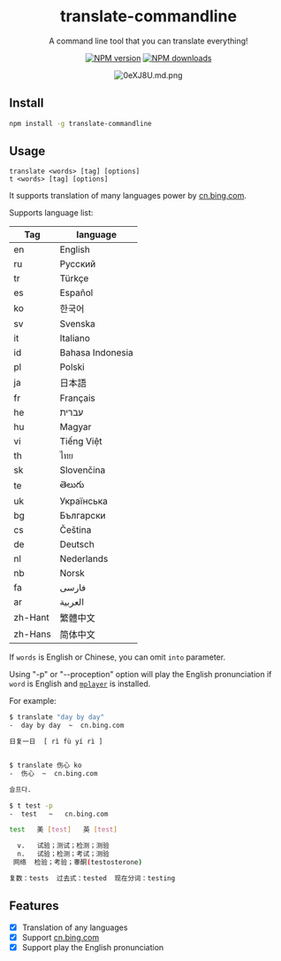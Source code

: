 <div align="center">

# translate-commandline

A command line tool that you can translate everything!

[![NPM version](https://img.shields.io/npm/v/translate-commandline.svg?style=flat-square)](https://npmjs.org/package/translate-commandline) [![NPM downloads](http://img.shields.io/npm/dm/translate-commandline.svg?style=flat-square)](https://npmjs.org/package/translate-commandline)

![0eXJ8U.md.png](https://s1.ax1x.com/2020/10/13/0hRGMn.png)

</div>

## Install

```bash
npm install -g translate-commandline
```

## Usage

```text
translate <words> [tag] [options]
t <words> [tag] [options]
```

It supports translation of many languages power by [cn.bing.com](https://cn.bing.com/translator/).

Supports language list:

| Tag     | language         |
| ------- | ---------------- |
| en      | English          |
| ru      | Русский          |
| tr      | Türkçe           |
| es      | Español          |
| ko      | 한국어           |
| sv      | Svenska          |
| it      | Italiano         |
| id      | Bahasa Indonesia |
| pl      | Polski           |
| ja      | 日本語           |
| fr      | Français         |
| he      | עברית            |
| hu      | Magyar           |
| vi      | Tiếng Việt       |
| th      | ไทย              |
| sk      | Slovenčina       |
| te      | తెలుగు           |
| uk      | Українська       |
| bg      | Български        |
| cs      | Čeština          |
| de      | Deutsch          |
| nl      | Nederlands       |
| nb      | Norsk            |
| fa      | فارسی            |
| ar      | العربية          |
| zh-Hant | 繁體中文         |
| zh-Hans | 简体中文         |

If `words` is English or Chinese, you can omit `into` parameter.

Using "-p" or "--proception" option will play the English pronunciation if `word` is English and [`mplayer`](http://www.mplayerhq.hu/design7/dload.html) is installed.

For example:

```bash
$ translate "day by day"
-  day by day  ~  cn.bing.com

日复一日  [ rì fù yí rì ]


$ translate 伤心 ko
-  伤心  ~  cn.bing.com

슬프다.

$ t test -p
-  test   ~   cn.bing.com

test   美 [test]   英 [test]

  v.   试验；测试；检测；测验
  n.   试验；检测；考试；测验
 网络  检验；考验；睾酮(testosterone)

复数：tests  过去式：tested  现在分词：testing
```

## Features

- [x] Translation of any languages
- [x] Support [cn.bing.com](https://cn.bing.com/translator/)
- [x] Support play the English pronunciation
